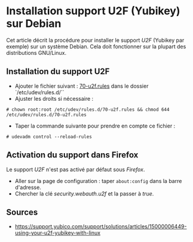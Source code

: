 Installation support U2F (Yubikey) sur Debian
=============================================

Cet article décrit la procédure pour installer le support *U2F*
(Yubikey par exemple) sur un système Debian. Cela doit fonctionner sur la
plupart des distributions GNU/Linux.

## Installation du support U2F

* Ajouter le fichier suivant :
  [70-u2f.rules](https://github.com/Yubico/libu2f-host/blob/master/70-u2f.rules)
  dans le dossier `/etc/udev/rules.d/``
* Ajuster les droits si nécessaire :
```
# chown root:root /etc/udev/rules.d/70-u2f.rules && chmod 644 /etc/udev/rules.d/70-u2f.rules
```
* Taper la commande suivante pour prendre en compte ce fichier :
```
# udevadm control --reload-rules
```

## Activation du support dans Firefox

Le support *U2F* n'est pas activé par défaut sous *Firefox*.

* Aller sur la page de configuration : taper `about:config` dans la barre
  d'adresse.
* Chercher la clé *security.webauth.u2f* et la passer à *true*.

## Sources

* <https://support.yubico.com/support/solutions/articles/15000006449-using-your-u2f-yubikey-with-linux>
